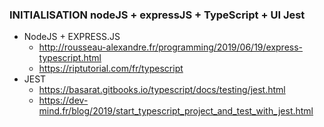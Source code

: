### INITIALISATION nodeJS + expressJS + TypeScript + UI Jest

 - NodeJS + EXPRESS.JS
    - http://rousseau-alexandre.fr/programming/2019/06/19/express-typescript.html
    - https://riptutorial.com/fr/typescript
 - JEST
    - https://basarat.gitbooks.io/typescript/docs/testing/jest.html
    - https://dev-mind.fr/blog/2019/start_typescript_project_and_test_with_jest.html
